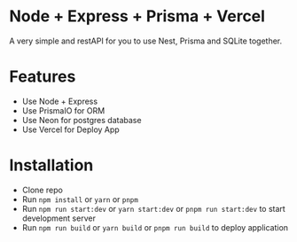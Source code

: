 # Node + Express + Prisma + Vercel

A very simple and restAPI for you to use Nest, Prisma and SQLite together.

# Features

-  Use Node + Express
-  Use PrismaIO for ORM 
-  Use Neon for postgres database
-  Use Vercel for Deploy App

# Installation

-   Clone repo
-   Run `npm install` or `yarn` or `pnpm`
-   Run `npm run start:dev` or `yarn start:dev` or  `pnpm run start:dev` to start development server
-   Run `npm run build` or `yarn build`  or  `pnpm run build` to deploy application

